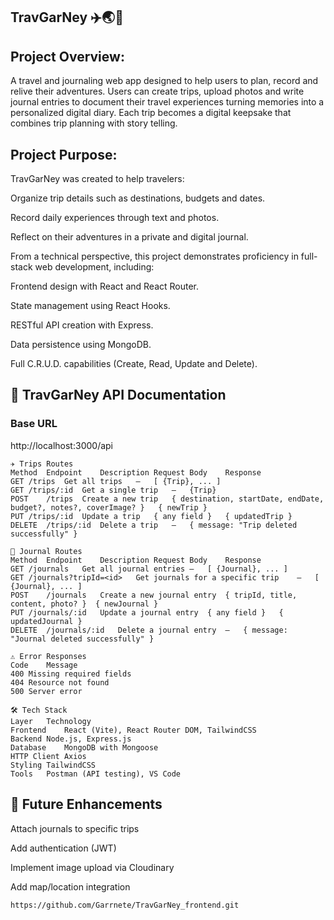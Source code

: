 ## TravGarNey ✈️🌏📝

## Project Overview:

A travel and journaling web app designed to help users to plan, record and relive their adventures. Users can create trips, upload photos and write journal entries to document their travel experiences turning memories into a personalized digital diary. Each trip becomes a digital keepsake that combines trip planning with story telling.

## Project Purpose:

TravGarNey was created to help travelers:

Organize trip details such as destinations, budgets and dates.

Record daily experiences through text and photos.

Reflect on their adventures in a private and digital journal.

From a technical perspective, this project demonstrates proficiency in full-stack web development, including:

Frontend design with React and React Router.

State management using React Hooks.

RESTful API creation with Express.

Data persistence using MongoDB.

Full C.R.U.D. capabilities (Create, Read, Update and Delete).


## 🧭 TravGarNey API Documentation
 ### Base URL
   http://localhost:3000/api

```  
✈️ Trips Routes
Method	Endpoint	Description	Request Body	Response
GET	/trips	Get all trips	–	[ {Trip}, ... ]
GET	/trips/:id	Get a single trip	–	{Trip}
POST	/trips	Create a new trip	{ destination, startDate, endDate, budget?, notes?, coverImage? }	{ newTrip }
PUT	/trips/:id	Update a trip	{ any field }	{ updatedTrip }
DELETE	/trips/:id	Delete a trip	–	{ message: "Trip deleted successfully" }
```

```
🧳 Journal Routes
Method	Endpoint	Description	Request Body	Response
GET	/journals	Get all journal entries	–	[ {Journal}, ... ]
GET	/journals?tripId=<id>	Get journals for a specific trip	–	[ {Journal}, ... ]
POST	/journals	Create a new journal entry	{ tripId, title, content, photo? }	{ newJournal }
PUT	/journals/:id	Update a journal entry	{ any field }	{ updatedJournal }
DELETE	/journals/:id	Delete a journal entry	–	{ message: "Journal deleted successfully" }
```

```
⚠️ Error Responses
Code	Message
400	Missing required fields
404	Resource not found
500	Server error
```

```
🛠 Tech Stack
Layer	Technology
Frontend	React (Vite), React Router DOM, TailwindCSS
Backend	Node.js, Express.js
Database	MongoDB with Mongoose
HTTP Client	Axios
Styling	TailwindCSS
Tools	Postman (API testing), VS Code
```

## 🧩 Future Enhancements

Attach journals to specific trips

Add authentication (JWT)

Implement image upload via Cloudinary

Add map/location integration


```
https://github.com/Garrnete/TravGarNey_frontend.git
```
